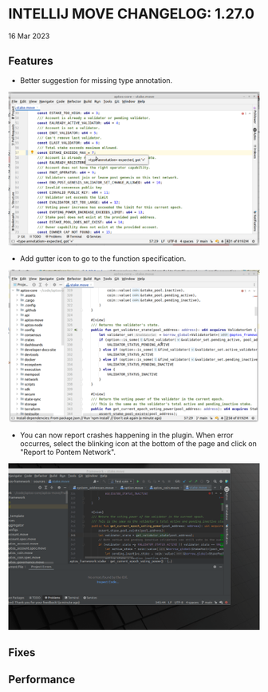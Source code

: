 # INTELLIJ MOVE CHANGELOG: 1.27.0

16 Mar 2023

## Features

* Better suggestion for missing type annotation. 

![type_annotation](./static/type_annotation_error.png)

* Add gutter icon to go to the function specification. 

![specs_link](./static/specs_link.gif)

* You can now report crashes happening in the plugin. When error occurres, select the blinking 
icon at the bottom of the page and click on "Report to Pontem Network". 

![error_reporting](./static/error_reporting.gif)

## Fixes

## Performance
